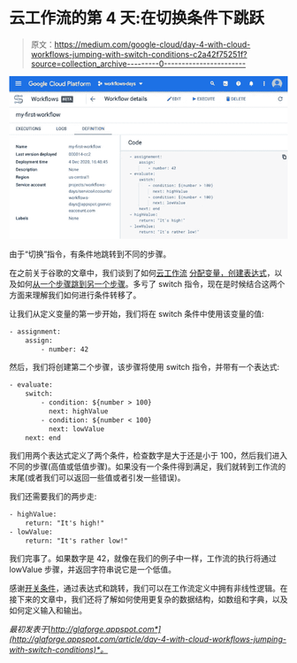 # 云工作流的第 4 天:在切换条件下跳跃

> 原文：<https://medium.com/google-cloud/day-4-with-cloud-workflows-jumping-with-switch-conditions-c2a42f75251f?source=collection_archive---------0----------------------->

![](img/48bcc0d9051a0a9fc80446eb8998de89.png)

由于“切换”指令，有条件地跳转到不同的步骤。

在之前关于谷歌的文章中，我们谈到了如何[云工作流](https://cloud.google.com/workflows) [分配变量，创建表达式](http://glaforge.appspot.com/article/day-3-with-cloud-workflows-variable-assignment-and-expressions)，以及如何[从一个步骤跳到另一个步骤](http://glaforge.appspot.com/article/day-2-with-cloud-workflows-a-workflow-is-made-of-steps-or-even-jumps)。多亏了 switch 指令，现在是时候结合这两个方面来理解我们如何进行条件转移了。

让我们从定义变量的第一步开始，我们将在 switch 条件中使用该变量的值:

```
- assignment:
    assign:
        - number: 42
```

然后，我们将创建第二个步骤，该步骤将使用 switch 指令，并带有一个表达式:

```
- evaluate:
    switch:
        - condition: ${number > 100}
          next: highValue
        - condition: ${number < 100}
          next: lowValue
    next: end
```

我们用两个表达式定义了两个条件，检查数字是大于还是小于 100，然后我们进入不同的步骤(高值或低值步骤)。如果没有一个条件得到满足，我们就转到工作流的末尾(或者我们可以返回一些值或者引发一些错误)。

我们还需要我们的两步走:

```
- highValue:
    return: "It's high!"
- lowValue:
    return: "It's rather low!"
```

我们完事了。如果数字是 42，就像在我们的例子中一样，工作流的执行将通过 lowValue 步骤，并返回字符串说它是一个低值。

感谢[开关条件](https://cloud.google.com/workflows/docs/reference/syntax?hl=en#jumps)，通过表达式和跳转，我们可以在工作流定义中拥有非线性逻辑。在接下来的文章中，我们还将了解如何使用更复杂的数据结构，如数组和字典，以及如何定义输入和输出。

*最初发表于*[*http://glaforge.appspot.com*](http://glaforge.appspot.com/article/day-4-with-cloud-workflows-jumping-with-switch-conditions)*。*